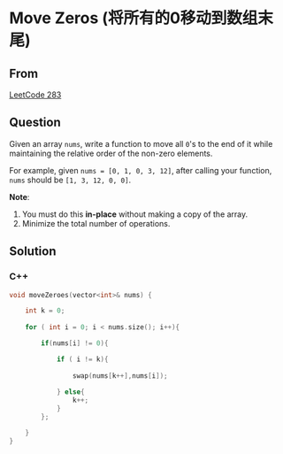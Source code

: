 # Move Zeros (将所有的0移动到数组末尾)



## From

[LeetCode 283](https://leetcode.com/problems/move-zeroes/description/)



## Question

Given an array `nums`, write a function to move all `0`'s to the end of it while maintaining the relative order of the non-zero elements.

For example, given `nums = [0, 1, 0, 3, 12]`, after calling your function, `nums` should be `[1, 3, 12, 0, 0]`.

**Note**:

1. You must do this **in-place** without making a copy of the array.
2. Minimize the total number of operations.



## Solution  

### C++

```c++
void moveZeroes(vector<int>& nums) {

    int k = 0;
    
    for ( int i = 0; i < nums.size(); i++){

        if(nums[i] != 0){

            if ( i != k){
                
                swap(nums[k++],nums[i]);
                
            } else{
                k++;
            }
        };

    }
}
```

